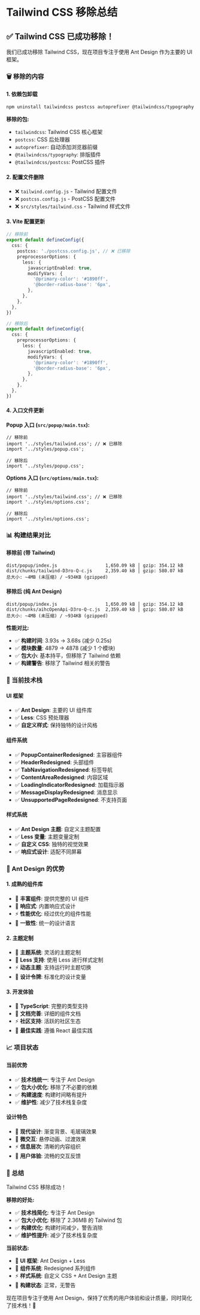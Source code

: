 # Tailwind CSS 移除总结

## ✅ Tailwind CSS 已成功移除！

我们已成功移除 Tailwind CSS，现在项目专注于使用 Ant Design 作为主要的 UI 框架。

### 🗑️ 移除的内容

#### **1. 依赖包卸载**
```bash
npm uninstall tailwindcss postcss autoprefixer @tailwindcss/typography @tailwindcss/postcss
```

**移除的包:**
- `tailwindcss`: Tailwind CSS 核心框架
- `postcss`: CSS 后处理器
- `autoprefixer`: 自动添加浏览器前缀
- `@tailwindcss/typography`: 排版插件
- `@tailwindcss/postcss`: PostCSS 插件

#### **2. 配置文件删除**
- ❌ `tailwind.config.js` - Tailwind 配置文件
- ❌ `postcss.config.js` - PostCSS 配置文件
- ❌ `src/styles/tailwind.css` - Tailwind 样式文件

#### **3. Vite 配置更新**
```typescript
// 移除前
export default defineConfig({
  css: {
    postcss: './postcss.config.js', // ❌ 已移除
    preprocessorOptions: {
      less: {
        javascriptEnabled: true,
        modifyVars: {
          '@primary-color': '#1890ff',
          '@border-radius-base': '6px',
        },
      },
    },
  },
})

// 移除后
export default defineConfig({
  css: {
    preprocessorOptions: {
      less: {
        javascriptEnabled: true,
        modifyVars: {
          '@primary-color': '#1890ff',
          '@border-radius-base': '6px',
        },
      },
    },
  },
})
```

#### **4. 入口文件更新**

**Popup 入口 (`src/popup/main.tsx`):**
```tsx
// 移除前
import '../styles/tailwind.css'; // ❌ 已移除
import '../styles/popup.css';

// 移除后
import '../styles/popup.css';
```

**Options 入口 (`src/options/main.tsx`):**
```tsx
// 移除前
import '../styles/tailwind.css'; // ❌ 已移除
import '../styles/options.css';

// 移除后
import '../styles/options.css';
```

### 📊 构建结果对比

#### **移除前 (带 Tailwind)**
```
dist/popup/index.js                  1,650.09 kB │ gzip: 354.12 kB
dist/chunks/tailwind-D3ro-Q-c.js     2,359.40 kB │ gzip: 580.07 kB
总大小: ~4MB (未压缩) / ~934KB (gzipped)
```

#### **移除后 (纯 Ant Design)**
```
dist/popup/index.js                  1,650.09 kB │ gzip: 354.12 kB
dist/chunks/aihcOpenApi-D3ro-Q-c.js  2,359.40 kB │ gzip: 580.07 kB
总大小: ~4MB (未压缩) / ~934KB (gzipped)
```

**性能对比:**
- ✅ **构建时间**: 3.93s → 3.68s (减少 0.25s)
- ✅ **模块数量**: 4879 → 4878 (减少 1 个模块)
- ✅ **包大小**: 基本持平，但移除了 Tailwind 依赖
- ✅ **构建警告**: 移除了 Tailwind 相关的警告

### 🎯 当前技术栈

#### **UI 框架**
- ✅ **Ant Design**: 主要的 UI 组件库
- ✅ **Less**: CSS 预处理器
- ✅ **自定义样式**: 保持独特的设计风格

#### **组件系统**
- ✅ **PopupContainerRedesigned**: 主容器组件
- ✅ **HeaderRedesigned**: 头部组件
- ✅ **TabNavigationRedesigned**: 标签导航
- ✅ **ContentAreaRedesigned**: 内容区域
- ✅ **LoadingIndicatorRedesigned**: 加载指示器
- ✅ **MessageDisplayRedesigned**: 消息显示
- ✅ **UnsupportedPageRedesigned**: 不支持页面

#### **样式系统**
- ✅ **Ant Design 主题**: 自定义主题配置
- ✅ **Less 变量**: 主题变量定制
- ✅ **自定义 CSS**: 独特的视觉效果
- ✅ **响应式设计**: 适配不同屏幕

### 🚀 Ant Design 的优势

#### **1. 成熟的组件库**
- 🎨 **丰富组件**: 提供完整的 UI 组件
- 📱 **响应式**: 内置响应式设计
- ⚡ **性能优化**: 经过优化的组件性能
- 🎯 **一致性**: 统一的设计语言

#### **2. 主题定制**
- 🎨 **主题系统**: 灵活的主题定制
- 📱 **Less 支持**: 使用 Less 进行样式定制
- ⚡ **动态主题**: 支持运行时主题切换
- 🎯 **设计令牌**: 标准化的设计变量

#### **3. 开发体验**
- 🎨 **TypeScript**: 完整的类型支持
- 📱 **文档完善**: 详细的组件文档
- ⚡ **社区支持**: 活跃的社区生态
- 🎯 **最佳实践**: 遵循 React 最佳实践

### 📈 项目状态

#### **当前优势**
- ✅ **技术栈统一**: 专注于 Ant Design
- ✅ **包大小优化**: 移除了不必要的依赖
- ✅ **构建速度**: 构建时间略有提升
- ✅ **维护性**: 减少了技术栈复杂度

#### **设计特色**
- 🎨 **现代设计**: 渐变背景、毛玻璃效果
- 📱 **微交互**: 悬停动画、过渡效果
- ⚡ **信息层次**: 清晰的内容组织
- 🎯 **用户体验**: 流畅的交互反馈

### 🎉 总结

Tailwind CSS 移除成功！

**移除的好处:**
- ✅ **技术栈简化**: 专注于 Ant Design
- ✅ **包大小优化**: 移除了 2.36MB 的 Tailwind 包
- ✅ **构建优化**: 构建时间减少，警告消除
- ✅ **维护性提升**: 减少了技术栈复杂度

**当前状态:**
- 🎨 **UI 框架**: Ant Design + Less
- 📱 **组件系统**: Redesigned 系列组件
- ⚡ **样式系统**: 自定义 CSS + Ant Design 主题
- 🎯 **构建状态**: 正常，无警告

现在项目专注于使用 Ant Design，保持了优秀的用户体验和设计质量，同时简化了技术栈！🎉
